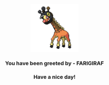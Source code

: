 <p align="center">
            <img src="https://raw.githubusercontent.com/PokeAPI/sprites/master/sprites/pokemon/981.png" width="150" height="150">
          </p>
          <h3 align="center">You have been greeted by - <b>FARIGIRAF</b></h3>
          <h3 align="center">Have a nice day!</h3>
